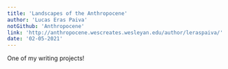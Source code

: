 ```yaml
---
title: 'Landscapes of the Anthropocene'
author: 'Lucas Eras Paiva'
notGithub: 'Anthropocene'
link: 'http://anthropocene.wescreates.wesleyan.edu/author/leraspaiva/'
date: '02-05-2021'
---
```


One of my writing projects!

